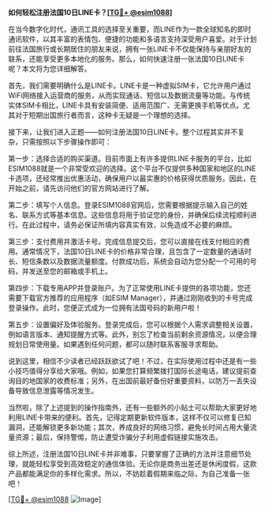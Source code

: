 **如何轻松注册法国10日LINE卡？[[TG💪+ @esim1088](https://t.me/s/esim1088)]**

在当今数字化时代，通讯工具的选择至关重要，而LINE作为一款全球知名的即时通讯软件，以其丰富的表情包、便捷的功能和多语言支持深受用户喜爱。对于计划前往法国旅行或长期居住的朋友来说，拥有一张LINE卡不仅能保持与亲朋好友的联系，还能享受更多本地化的服务。那么，如何快速注册一张法国10日LINE卡呢？本文将为您详细解答。

首先，我们需要明确什么是LINE卡。LINE卡是一种虚拟SIM卡，它允许用户通过WiFi网络接入运营商的服务，从而实现通话、短信以及数据流量等功能。与传统实体SIM卡相比，LINE卡具有安装简便、适用范围广、无需更换手机等优点。尤其对于短期出国旅行者而言，这种卡无疑是一个理想的选择。

接下来，让我们进入正题——如何注册法国10日LINE卡。整个过程其实并不复杂，只需按照以下步骤操作即可：

第一步：选择合适的购买渠道。目前市面上有许多提供LINE卡服务的平台，比如ESIM1088就是一个非常受欢迎的选择。这个平台不仅提供多种国家和地区的LINE卡选项，还经常推出优惠活动，确保用户以最实惠的价格获得优质服务。因此，在开始之前，请先访问他们的官方网站进行了解。

第二步：填写个人信息。登录ESIM1088官网后，您需要根据提示输入自己的姓名、联系方式等基本信息。这些信息将用于验证您的身份，并确保后续流程顺利进行。在此过程中，请务必保证所填内容真实有效，以免造成不必要的麻烦。

第三步：支付费用并激活卡号。完成信息提交后，您可以直接在线支付相应的费用。通常情况下，法国10日LINE卡的价格非常合理，且包含了一定数量的通话时长、短信条数以及数据流量额度。付款成功后，系统会自动为您分配一个可用的号码，并发送至您的邮箱或手机上。

第四步：下载专用APP并登录账户。为了正常使用LINE卡提供的各项功能，您还需要下载官方推荐的应用程序（如ESIM Manager），并通过刚刚收到的卡号完成登录操作。此时，您便正式成为一位拥有法国号码的新用户啦！

第五步：设置偏好及体验服务。登录完成后，您可以根据个人需求调整相关设置，例如语言版本、通知提醒方式等。此外，别忘了检查当前剩余资源情况，以便合理规划日常使用量。如果遇到任何问题，都可以随时联系客服寻求帮助。

说到这里，相信不少读者已经跃跃欲试了吧！不过，在实际使用过程中还是有一些小技巧值得分享给大家哦。例如，如果您打算频繁拨打国际长途电话，建议提前查询目的地国家的收费标准；另外，在出国前最好备份好重要资料，以防万一丢失设备导致信息泄露等情况发生。

当然啦，除了上述提到的操作指南外，还有一些额外的小贴士可以帮助大家更好地利用LINE卡带来的便利。首先，记得定期更新软件版本，这样不仅可以修复已知漏洞，还能解锁更多新功能；其次，养成良好的网络习惯，避免长时间占用大量流量资源；最后，保持警惕，防止遭受诈骗分子利用虚假链接实施攻击。

综上所述，注册法国10日LINE卡并非难事，只要掌握了正确的方法并注意细节处理，就能轻松享受到高效稳定的通信体验。无论你是商务出差还是休闲度假，这款产品都能满足你的多样化需求。所以，不妨趁着假期来临之际，为自己准备一张吧！

[[TG💪+ @esim1088](https://t.me/s/esim1088) ![Image](https://i.postimg.cc/4NQfJmqS/Snipaste-2025-05-13-00-14-12.png)]